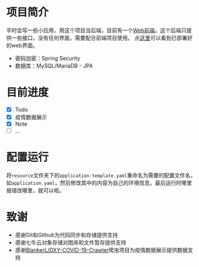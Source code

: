 # 项目简介
平时会写一些小应用，用这个项目当后端，目前有一个[Web前端](https://github.com/XuYang5478/only-apps)。这个后端只提供一些接口，没有任何界面，需要配合前端项目使用。
点[这里](http://www.onlyapps.cn/)可以看到已部署好的web界面。
- 密码加密：Spring Security
- 数据库：MySQL/MariaDB - JPA
# 目前进度
- [x] Todo
- [x] 疫情数据展示
- [x] Note
- [ ] ...
# 配置运行
将`resource`文件夹下的`application-template.yaml`重命名为需要的配置文件名，如`application.yaml`，然后修改其中的内容为自己的环境信息。最后运行时哪里报错改哪里，就可以啦。
# 致谢
- 感谢Git和Github为代码同步和存储提供支持
- 感谢七牛云对象存储对图床和文件暂存提供支持
- 感谢[BlankerL/DXY-COVID-19-Crawler](https://github.com/BlankerL/DXY-COVID-19-Crawler)爬虫项目为疫情数据展示提供数据支持